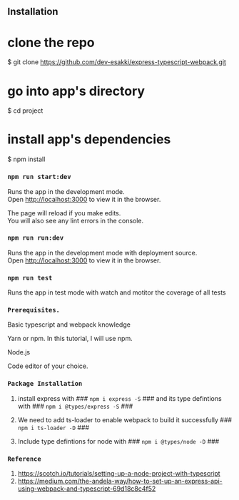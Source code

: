 

## Installation

# clone the repo
$ git clone https://github.com/dev-esakki/express-typescript-webpack.git

# go into app's directory
$ cd project

# install app's dependencies
$ npm install



### `npm run start:dev`

Runs the app in the development mode.<br>
Open [http://localhost:3000](http://localhost:3000) to view it in the browser.

The page will reload if you make edits.<br>
You will also see any lint errors in the console.

### `npm run run:dev`

Runs the app in the development mode with deployment source.<br>
Open [http://localhost:3000](http://localhost:3000) to view it in the browser.


### `npm run test`

Runs the app in test mode with watch and motitor the coverage of all tests 


### `Prerequisites.`

Basic typescript and webpack knowledge 

Yarn or npm. In this tutorial, I will use npm.

Node.js

Code editor of your choice.

### `Package Installation`

1. install express with ### `npm i express -S` ### and its type defintions with ### `npm i @types/express -S` ###

2. We need to add ts-loader to enable webpack to build it successfully ### ` npm i ts-loader -D ` ###

3. Include type defintions for node with ### `npm i @types/node -D` ###


### `Reference`

1. https://scotch.io/tutorials/setting-up-a-node-project-with-typescript
2. https://medium.com/the-andela-way/how-to-set-up-an-express-api-using-webpack-and-typescript-69d18c8c4f52